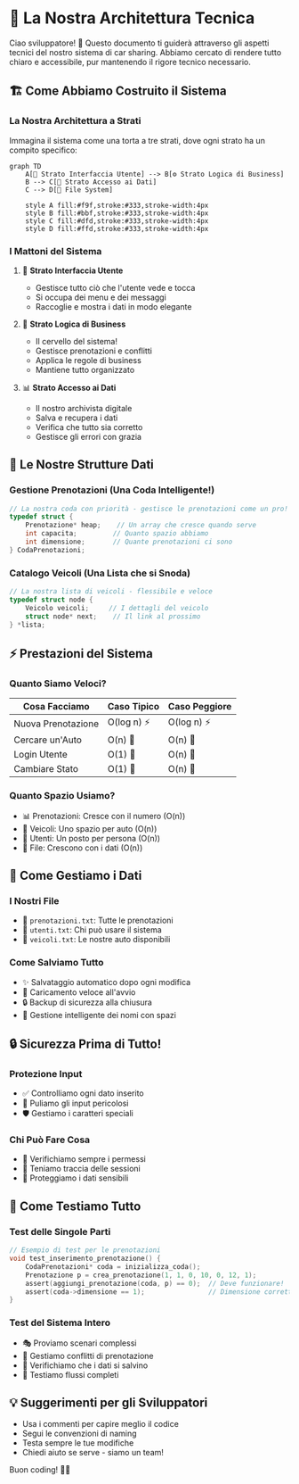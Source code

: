 # 🔧 La Nostra Architettura Tecnica

Ciao sviluppatore! 👋 Questo documento ti guiderà attraverso gli aspetti tecnici del nostro sistema di car sharing. Abbiamo cercato di rendere tutto chiaro e accessibile, pur mantenendo il rigore tecnico necessario.

## 🏗️ Come Abbiamo Costruito il Sistema

### La Nostra Architettura a Strati
Immagina il sistema come una torta a tre strati, dove ogni strato ha un compito specifico:

```mermaid
graph TD
    A[👤 Strato Interfaccia Utente] --> B[⚙️ Strato Logica di Business]
    B --> C[💾 Strato Accesso ai Dati]
    C --> D[📁 File System]
    
    style A fill:#f9f,stroke:#333,stroke-width:4px
    style B fill:#bbf,stroke:#333,stroke-width:4px
    style C fill:#dfd,stroke:#333,stroke-width:4px
    style D fill:#ffd,stroke:#333,stroke-width:4px
```

### I Mattoni del Sistema
1. 🎨 **Strato Interfaccia Utente**
   - Gestisce tutto ciò che l'utente vede e tocca
   - Si occupa dei menu e dei messaggi
   - Raccoglie e mostra i dati in modo elegante

2. 🧠 **Strato Logica di Business**
   - Il cervello del sistema!
   - Gestisce prenotazioni e conflitti
   - Applica le regole di business
   - Mantiene tutto organizzato

3. 📊 **Strato Accesso ai Dati**
   - Il nostro archivista digitale
   - Salva e recupera i dati
   - Verifica che tutto sia corretto
   - Gestisce gli errori con grazia

## 🎯 Le Nostre Strutture Dati

### Gestione Prenotazioni (Una Coda Intelligente!)
```c
// La nostra coda con priorità - gestisce le prenotazioni come un pro!
typedef struct {
    Prenotazione* heap;    // Un array che cresce quando serve
    int capacita;         // Quanto spazio abbiamo
    int dimensione;       // Quante prenotazioni ci sono
} CodaPrenotazioni;
```

### Catalogo Veicoli (Una Lista che si Snoda)
```c
// La nostra lista di veicoli - flessibile e veloce
typedef struct node {
    Veicolo veicoli;     // I dettagli del veicolo
    struct node* next;    // Il link al prossimo
} *lista;
```

## ⚡ Prestazioni del Sistema

### Quanto Siamo Veloci?
| Cosa Facciamo | Caso Tipico | Caso Peggiore |
|---------------|-------------|---------------|
| Nuova Prenotazione | O(log n) ⚡ | O(log n) ⚡ |
| Cercare un'Auto | O(n) 🚶 | O(n) 🚶 |
| Login Utente | O(1) 🏃 | O(n) 🚶 |
| Cambiare Stato | O(1) 🏃 | O(n) 🚶 |

### Quanto Spazio Usiamo?
- 📊 Prenotazioni: Cresce con il numero (O(n))
- 🚗 Veicoli: Uno spazio per auto (O(n))
- 👥 Utenti: Un posto per persona (O(n))
- 💾 File: Crescono con i dati (O(n))

## 💾 Come Gestiamo i Dati

### I Nostri File
- 📅 `prenotazioni.txt`: Tutte le prenotazioni
- 👤 `utenti.txt`: Chi può usare il sistema
- 🚗 `veicoli.txt`: Le nostre auto disponibili

### Come Salviamo Tutto
- ✨ Salvataggio automatico dopo ogni modifica
- 🔄 Caricamento veloce all'avvio
- 🔒 Backup di sicurezza alla chiusura
- 📝 Gestione intelligente dei nomi con spazi

## 🔒 Sicurezza Prima di Tutto!

### Protezione Input
- ✅ Controlliamo ogni dato inserito
- 🧹 Puliamo gli input pericolosi
- 🛡️ Gestiamo i caratteri speciali

### Chi Può Fare Cosa
- 🔑 Verifichiamo sempre i permessi
- 👤 Teniamo traccia delle sessioni
- 🔐 Proteggiamo i dati sensibili

## 🧪 Come Testiamo Tutto

### Test delle Singole Parti
```c
// Esempio di test per le prenotazioni
void test_inserimento_prenotazione() {
    CodaPrenotazioni* coda = inizializza_coda();
    Prenotazione p = crea_prenotazione(1, 1, 0, 10, 0, 12, 1);
    assert(aggiungi_prenotazione(coda, p) == 0);  // Deve funzionare!
    assert(coda->dimensione == 1);                // Dimensione corretta?
}
```

### Test del Sistema Intero
- 🎭 Proviamo scenari complessi
- 🤹 Gestiamo conflitti di prenotazione
- 💾 Verifichiamo che i dati si salvino
- 🔄 Testiamo flussi completi

## 💡 Suggerimenti per gli Sviluppatori
- Usa i commenti per capire meglio il codice
- Segui le convenzioni di naming
- Testa sempre le tue modifiche
- Chiedi aiuto se serve - siamo un team!

Buon coding! 🚀✨ 